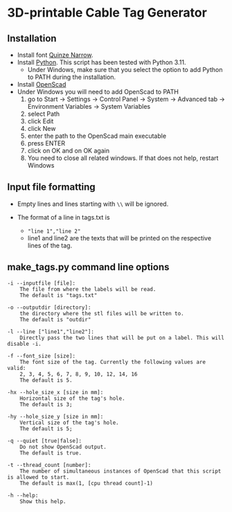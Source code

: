 # 3D-printable Cable Tag Generator

## Installation

* Install font [Quinze Narrow](https://www.ffonts.net/Quinze-Narrow.font).
* Install [Python](https://www.python.org/). This script has been tested with Python 3.11.
  * Under Windows, make sure that you select the option to add Python to PATH during the installation.
* Install [OpenScad](https://openscad.org/)
* Under Windows you will need to add OpenScad to PATH
  1. go to Start -> Settings -> Control Panel -> System -> Advanced tab -> Environment Variables -> System Variables
  2. select Path
  3. click Edit
  4. click New
  5. enter the path to the OpenScad main executable
  6. press ENTER
  7. click on OK and on OK again
  8. You need to close all related windows. If that does not help, restart Windows

## Input file formatting

* Empty lines and lines starting with `\\` will be ignored.

* The format of a line in tags.txt is
  * `"line 1","line 2"`
  * line1 and line2 are the texts that will be printed on the respective lines of the tag.

## make_tags.py command line options

    -i --inputfile [file]:
        The file from where the labels will be read.
        The default is "tags.txt"
    
    -o --outputdir [directory]:
        the directory where the stl files will be written to.
        The default is "outdir"
    
    -l --line ["line1","line2"]:
        Directly pass the two lines that will be put on a label. This will disable -i.

    -f --font_size [size]:
        The font size of the tag. Currently the following values are valid:
        2, 3, 4, 5, 6, 7, 8, 9, 10, 12, 14, 16
        The default is 5.
    
    -hx --hole_size_x [size in mm]:
        Horizontal size of the tag's hole.
        The default is 3;
    
    -hy --hole_size_y [size in mm]:
        Vertical size of the tag's hole.
        The default is 5;

    -q --quiet [true|false]:
        Do not show OpenScad output.
        The default is true.

    -t --thread_count [number]:
        The number of simultaneous instances of OpenScad that this script is allowed to start.
        The default is max(1, [cpu thread count]-1)
    
    -h --help:
        Show this help.
